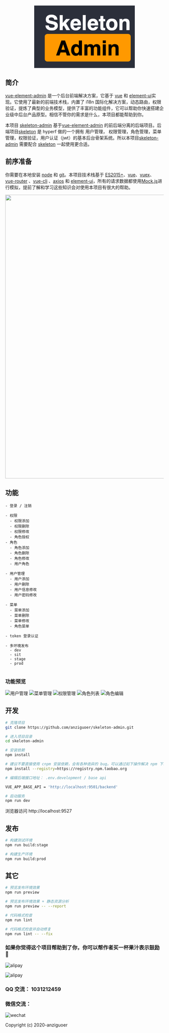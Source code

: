 <p align="center">
  <img width="320" style="background-color: #2b2f3a" src="data:image/png;base64,iVBORw0KGgoAAAANSUhEUgAAAdQAAAEiCAYAAABA7CNoAAAgAElEQVR4Xu2d%0AB7QlRdWF92EISs5IEJAcDUgUkQyKICggoAgqYchhCIoCgojAkDODYAAkoyQl%0ASBQMxB8QBBEQyUlAkuTzrz2vH7x5c9/trnBT311rzTK8OlXVX9Xt3ZXOMSiJ%0AgAiIgAiIgAgkE7DkElSACIiACIiACIgAJKgaBCIgAiIgAiKQgYAENQNEFSEC%0AIiACIiACElSNAREQAREQARHIQECCmgGiihABERABERABCarGgAiIgAiIgAhk%0AICBBzQBRRYiACIiACIiABFVjQAREQAREQAQyEJCgZoCoIkRABERABERAgqox%0AIAIiIAIiIAIZCEhQM0BUESIgAiIgAiIgQdUYEAEREAEREIEMBCSoGSCqCBEQ%0AAREQARGQoGoMiIAIiIAIiEAGAhLUDBBVhAiIgAiIgAhIUDUGREAEREAERCAD%0AAQlqBogqQgREQAREQAQkqBoDIiACIiACIpCBgAQ1A0QVIQIiIAIiIAISVI0B%0AERABERABEchAQIKaAaKKEAEREAEREAEJqsaACIiACIiACGQgIEHNAFFFiIAI%0AiIAIiIAEVWNABERABERABDIQkKBmgKgiREAEREAERECCqjEgAiIgAiIgAhkI%0ASFAzQFQRIiACIiACIiBB1RgQAREQAREQgQwEJKgZIKoIERABERABEZCgagyI%0AgAiIgAiIQAYCEtQMEFWECIiACIiACEhQNQZEQAREQAREIAMBCWoGiCpCBERA%0ABERABCSoGgMiIAIiIAIikIGABDUDRBUhAiIgAiIgAhJUjQEREAEREAERyEBA%0AgpoBoooQAREQAREQAQmqxoAIiIAIiIAIZCAgQc0AUUWIgAiIgAiIgARVY0AE%0AREAEREAEMhCQoGaAqCJEQAREQAREQIJaMgbcfRSAVQGsDGBWADMBmBHA9ACm%0AATAlgLcBvALgRQAvAXgOwD8AXGRmj2mYiYAIiIAI1J+ABHVYH7v7bAC+A2AN%0AAEsCmAVACqe3ADwM4I8AxpnZXfUfVnpCERABEeg/AilCUSta7r4WgEMAfCZR%0AQMu4PAngaADHmNl7ZZlj/+7u/BA4IeJZfm1ml8TWK7twAu4+GYC/A5gi0PoF%0AM1sq0EbZRUAEWkSg7wXV3X8AYEyxlNsizA2LfQfAxQC+bWZv5K7Y3TcEcGFE%0AudeY2ZoRdjKJJODu0wL4b4S5m9kkEXYyEQERaAGBvhVUd58LwI0A5msB15Ai%0AuSS8o5mdHmJUlleCWkaoe/4uQe2evlBLRCCFQF8KqrtvBeAUAJOmwMtsey+A%0A9czs0RzlSlBzUGxPGRLU9nBWLSLQagJ9J6juzmVQLod2Y3oXwJfM7JrUxklQ%0AUwm2z16Cmod1cW5gXMS5gd+b2c/ytEKl9DOBvhJUd+ePZusu7/D3Kfhmxv3V%0A6CRBjUbXdkMJah7k7r4egEsjSrvfzBaLsJOJCExAoG8E1d33B3Bgj/S/A9jS%0AzM6Mba8ENZZc++0kqHmYS1DzcFQp8QT6QlDd/VsAzojH1DHLtc3s6pjaJagx%0A1DpjI0HNw12CmoejSoknUHtBdXfe7XsZwEfiMXXMku2eOea+qgS1Y30WXLEE%0ANRhZQwMJah6OKiWeQD8IKmemnKH2avqlmdFzU1CSoAbh6mhmCWoe/BLUPBxV%0ASjyBWguqu88L4JGIU3/xRPNbcj91qVCXhRLU/B3RqhIlqHnISlDzcFQp8QTq%0ALqjXFY7t4wl9aPkvAFcVTu/vB3CPmT1dOM//BICFACwAgC4MV8+8xHy3mX06%0A5CEkqCG0OptXgpqHvwQ1D0eVEk+g7oJKL0STx+MBZ4c30DVhxAxxHQB7ZhJ0%0AtmPqEBeFEtSEXm+zqQQ1D3AJah6OKiWeQG0F1d3XBnBlPBo8CGB5M2M4tujk%0A7isBuBwA/bWmpL3N7PCqBUhQq5LqfD4Jap4+kKDm4ahS4gnUWVB5wZsXvWPS%0AHWa2dIxhI5simsg/AcyTUOaDZrZwVXsJalVSnc8nQc3TBxLUPBxVSjyBOgvq%0Af4pA4KF0GPlllpDl1SoVuDsDk/8bwFRV8jfIw2Xfac3stSr2EtQqlLojjwQ1%0ATz9IUPNwVCnxBOosqG8DYJzJ0HSYmX0/1KhK/gzL0KuZ2fUV61L4tgqginvK%0AMDPut3ck9bKgdgO/wU6rg6C6O8PxzQ2ABx25osWoWHRH+jgABs7g4cinzIz/%0An1KXEaizoHJGF5OmN7OY2JSV6nL3ZwDMVinzxJl2N7NjqthqhvohJXefHcBo%0AAF8BMGuxn01HH/zg4jjh74D/+T8ArwJ4EQD76U4GgzczBoVvWep2Qe12fr0q%0AqO4+JYAtAHwDwGcA8H9XjW9LQX0dwK0A6KL0bDNjjOWeTAWLLxcc6FeZYTX5%0Au52meKDB3ydXEJ8AwAAiF4YeFm01nFoKavECeCoC3jtmlnIquLRKd/8hgJ+U%0AZmyc4TQz26aKbacE1d15snnZKm1skofRP36ZUoa78wVF1qtGLv0Prf7pIlj7%0AEWb2WEq7Gtl2o6B2Kz93n7r4MGqEkn0dE/yCH1A7N+nX53JEgGL57j4DgEMA%0A8BYAZ5+53sEUHM5eLwGwb+4tqyEfLd8GsGvgb4Afqp9vNKsuhPRY+i6PXFHk%0ASuTvAOxhZnz+jqZcndnRhxheubuvXFx3CW3X22ZGV4UtS+7Or6/7Iiu43sxW%0Aq2LbCUF1990BHFWlfSV5jjQzCnNwKpx5nAVgxWDjagb8UNvUzG6qlr08VzcJ%0AarfzS/wgLe+MxjnczKrOHBuWUCzl8rexYxviMFNkDjKz2A/3ETm5+28AfDUC%0A5EeGbqsUH0YUUs7Qc8WlvqeIKZ39o7fq89ZVUL8I4IqqEIblm6bqwZ/I8vmV%0AyuWaGPYPmdmCVeptt6AW+1f8Oo55rqGPxGWcjas849A8xZf/L4rZS2obqlR/%0APoDNcyyzdYOg9gq/XhRUd/8uAIoHZ9ftTJx5b5UaCnLY7yxZUIurhNdGzkjL%0A+PHd+kMzO7QsYyv+3o4XTyva3bRMd18EAL0ZxSQu6+0VY1jVxt1PKpZ7qpoM%0A5rvczE6tYtROQXX3TwK4I8OX5s1mxnu7Qamo/88JJ6iD6huS+RV+rZsZPXJF%0Ap04Lai/x6yVBLbyocY9zqejBkcfwajPjvfzklDpDdXd6kuNkJ2nGX+FBKq/m%0AVSircpa6CioPm3DZIyZxY38hM+OJup5N7RJUd5+lOH3IAxUpiR9AS4SeXnT3%0A9Yv9zVzLRjHPcJyZhe4rfVBPJwW11/j1iqAWd8/vBrBozIBqgU3Ux+rwdqQI%0AKoBlANzYBjEdbHbUalcK+1oKKoG4+3sJHceZx0pmxjX5nkztENTiygQ/PD6W%0ACIn7kvOFXl1x9+8B6MjSToPn3dnMTojh0ClB7UV+vSCoxe/i3sK3d8yQaJUN%0AZ8srhH60Dm1MgqAOfnjH3sOPZdKya5CNGlRnQeWR8pRZE0/N/RrAbmZGJxE9%0AldokqP8HIMhpfwOIjPk6b+hVJXfnaUPumXZL4nhZveo94WEvKbqljLmqFX1Y%0Aplf5dbugZvKK1soxfZeZ8QR8VEoQ1LsyvCti2sw91RlD3y8xFdGmzoJKV3+M%0A/pKa+KLkcuTPAPzczDh77frUakF19wsB0HlESuKdsoXNjPfKKid35x21f2TY%0As61cZ8WM3GZYJPT4frtnqL3MrwcENfbQTsUhliVb9BZFgqBmaXhkIeeZ2aaR%0AtkFmdRbUg3gfK4hGtcy85M9DKGcD4GZ/V3osaaWgujuP4/OOZ0riXvWnzezv%0AIYUU1w/YB6nLzCHVhuTlycqPh9wDbKeg9jq/bhbU4sANQzx2e+Ik4ZNmxmXp%0AoNSjgtq2WWqdBXVmAM8HjZbwzIMuwW4GwC/Ty3JcowhvxsQWrRJUd/8WgDMS%0A20huq8Tc5XT33wLYILH+Vpv/0sy+U7WSNgtqT/PrVkEtlnq5NTTo2adq93cq%0A39NmNkdo5T0qqHzMXc3suNDnDc1fW0ElCHfnBd+Ph0JJyM8vv2cB3ALg4sI1%0AViVn9gl1NjRthaC6O50l/DHhsNf4bgGwsZldFPrM7s4lfC7l50pcouWy87sA%0Aps+4hMzyZqq6PdAuQa0DP3enR53TRhgAoxK2sdhnI6U3zGy6ZoOuBR96bxb7%0A6gwfyeeihyW2IcY/+UhNP97Mdgn5MbVBULlyRV3KfWr/OjNbPeRZY/LWXVD3%0AAHBEDJiMNlwCpE9YxkSlv81Wz5rHNz23oBYedLhvmeqacSczOzGGr7szvm3q%0AfTo6Gec942uGHzZzdzol3wzAgQBSPWadaWb0AlOa2iioteQ3CLhTzvGLccNI%0AUqmJYsIPTXoKu71RYe5Of7e8orVGwsfDYNFcKZouxJFNCwSV78dxxaoXQ1SO%0A30Ir7vB+DQC9ry2f4VlfNjN+lLQ01VpQi455uHC03FKQAYXzUBOdENCh9QWt%0AWiLOKaiFmzDO9lMH5E/MbL8AVh9kdXd+nfPHl3Ih/FQzo5P8pql4Xi6N8qUV%0Am/himKHKLLUdglpnfl0gqDkOItGVJZ2EVLpRULgw5Uc6o9KkpKADShkFlR8P%0Am1VZqXJ3xqbmuZXU5fSpQs42xEDtB0FdCMADGb5wYviW2XD5k8fJ6Z2Jh5yy%0ApVyCWhxi4cw09cQ0T0hvFfuA7n5KETEmpgiKG0Pf8VJ55ZTAcLCOSrPUNglq%0Abfl1UlCLO6fc1klZooz2zubuPL+R4rf6dTOr7BIxk6DySuOyIQcSC9eYDFKR%0AsnK0eEidlV8UQzLWXlD5rO4+tljmi2HULhvu5zHCCkO0cV8vKSWIAZdC1xzy%0AkqLPzUoO+Zs0+Eoz+1LKA7k7I1Yw5FpMYgi2MTGGideDXjKzGcvqbZOg1pZf%0AhwX1pwD2KevjJn8fZ2bbJdjz/UaPTHT/GZu2NTNeCyxNGQSVk4j5Q6+WFe/x%0A2BjPg8+1tpldXfqQCRn6QlCLzuBeKvdUuz3xcMTPAWyfciUnh6C6+8kAkn7s%0A9PFrZlyyiU6Fr1m+NGLSi2Y2U4xhMW54CCTl9GZpfN1WC2rd+XVYUHloiAfa%0AYlLUSdvhFRWzNx6GjD2w9G8zm7fKA2QQ1FPMbPsqdTXK4+50gEJHKDHpO6lh%0AIcsq7RtBLV6OOwHg0eleeG6+xL9sZjwxHJxSBdXdefqPETJS0iOFX2S6gYxO%0Aifdek79KE+8Xlh7CaoOgptwb7np+nRJUd5+zCHYdO7aXj/19NxDV/YvDdDFt%0A4axxiirnORIFlUu90yZOFFKufTEKDVcUWpZ6QViyPnxxEpD7lZX3DbI2IKww%0ADvQtzYwHmIJSiqACOLo4lZwyPp7jgYlMy9d/BbBcEICBzEmz06H1uTuvMcTs%0A30ywhN7oGdogqLXm10FB5WlxbifFpHvNbMkYw5FsEsYoi9zQzHi4qmlKFFTe%0A0/9KWR3N/u7umwA4N7KMQ8zsB5G2lcxSXpiVKujGTG0O9puKIEpUEwSVnot4%0AkCvlkMWrhbP7F1IfnvbuzvJiPoCuMjPGxk1O7s6DbQtHFFS6j9oGQa01vw4K%0A6g0AVo4YEzThlg4PimVL7n4pA2xHFniumfHKWCsFdaMqp3pLBPWzABpeKSpr%0AOwAJagVI0VkK7yb8yty5i13ZjdcUAN80s3OqPmyCoFatYqR8bwFYzMy43Juc%0A3D3F41XlwxZlDXV3eoeil6iY9JFmkXRaKaj9wK+Dghq7n8dzEhwTSVshwwei%0Auy9bOJWJGaOPmxnvYbdKUHnSfrKU5d7xL8K094EEtayDc/29uOvEQ0sMgFt6%0AMjNXvQHl8BQwve9U8rzUQUHNJmLFD4iXu4O9KhVcebKX+zY5Ei/Uxy5XLWpm%0AnOE2TC0W1Nrz64SgJvQZm/svM2OAh+wpIWzl+2ZGj0ytEtTnzGy2svKr/N3d%0AOcGISRLUGGqpNkU0DnrooFee+ROdCaQ2Z6h95T2IDgrqY2Y2T66HdnceJDs+%0AV3kdKudLZkYvRZ0Q1Nrz65CgMgQaPaDFpEvNbP0YwzIbd2ds4dnL8o3w91LH%0ABwl7qA+Z2YKR7ZrAzN05243ZrpSg5uiA1DLcnfsk3wCwKmN3JhxPT20K7Zcy%0AM8YhbZo6KKhsF2PIpp4QHv987t6qqEFlCHP+fQcz4xWkTghq7fl1SFAZoIEn%0ATmPSXmbWEpeo7k6PQnxPxaRSxwcJgnqbmXFJOjlJUJMRdlcB7r4EgI0A0AEC%0A/3vsvaiYB7vJzL5QZthhQeU+Ku9f8mRsUnJ3+vncNqmQzhs3/TJOWD4sDTDe%0AD/w6JKgpM/91zex3rRiW7s477JUjHQ1rQ9OVFOZNENScBwQ1Q23F4OmWMgvf%0Ar/xi5TLO54oll5gliSqP9JaZlXoM6rCg8jkuNLONqzxQszwJP+DUqnPaH2tm%0Au41UYIsFNYef2ZwsYspqyq9DgpriIWk5M7s1BkSZjbunOLApPf+Q8HusdIq4%0A7PkKUZegVgFVlzxFpATel9oawAoJLvNGQkK/tNeXCFGqm67U7uDBgSVSfWe6%0AO59zldTGdNj+BDPjSfKGqcWCWnt+HRLUXwD4duS44v3sRyNtm5q5O+9ZHhxZ%0A9gFmxkhLI6YEQf21mW0e2a4JzLTkm4NiD5dRXEbmQE/xtzmUAKPUfL3LBZXN%0A+6eZ8U5rdHJ3HvzgAZBeTieb2Q4dEtTa8+uQoPIK26aRg/JjZkZXgdmTu6eE%0ArKzi1St2xUOCmr23+7xAd6cw8CBD6inY+81ssR4QVDZxKzPjvk5UcneGuuMs%0Av5dT07BxLZ6h1p5fhwSVJ8+5jxqTSg//xBRKm8RDfHua2ZEl7xUJahNArdrn%0Aix0PtbcrloPvi/S6M8jnGTNrejS+C/ZQB9vKyDk8oMT4h8HJ3S8DsG6wYXcZ%0ANA1d12JBrT2/DglqytJq6ZZN7PB195PohSnSflMzO0+CGkkv8i5PfG2yHE+g%0A8NBEUY29l1Uaw7CLBJWP/Cszi9pvSjy12C0jrpOHklJOffYEvw4J6pZFuMUY%0ARvR6ljX+8RAG5wOIPQz4eTP7kwQ1pksHbGo3Q3V3nrYtdfI8ArI1zIz3uFqe%0Airut9AUak941s6ahmrpMUHlAaYEYd4TuHnua8nEGFoiB2wKbW5oFCWjxDLX2%0A/DokqIwRzFjBMekkM9sxxrDMxt35od50O6hJGR83syckqGWUR/57HQU15csx%0AOdhvSFckuAmrcv8w1ylfHp6gU3gK1DQhzzcs79/MLPhQVkIYucoxHhOeKYtp%0AiwU1Ngxfz/DrkKAuwEN3kQPgVjOLiZ5UWp270zXpVKUZG2cYVeZrV6d8m5Ot%0Ao6CuCODmyAH1gJktGmkbbObu/BpkTMXQ1K4Z6ovFzPIld+eSLa8KpKTSPZrh%0AhSfMtF81s3Y63Ijm0mJBjf2w6hl+HRLUSQDwXAD/MzSVRiAKLZD53X3KBN/V%0Ab5rZR8vqlaD2n6CmRCd5x8wmLxtUuf7u7pz9zRpRXunLLkGIBpvDkF/zm9nz%0AQ15YvDuXckKZZfKAEi9mV0rFyehYn6nTmdkrlSrqYKYWC2qKz9me4NcJQS0E%0ALOX3sLCZPZhz2Ln79xmiLLLMO82ModGaJglqnwlqMdBjoxHQPDlmX9mgHPIC%0AYASZpnuhI5RV6oA+UVAZoWWR4fsp7p4y+x98lKZ3Mhs9r7tzJhATn/X7ZnZY%0A1f7oVL5WCmrxe6g1vw4K6lkMqxg5brLdyxzy/A8zDnFkeyo5jpeg9qeg0pds%0A7EzzBTObJXJQVjZLjDxf+jWZIKhN45m6O08B0r1ibOLsdG4ze7JqAe7+jyLo%0AeVWTwXxR+7ahlaTmb4Og1ppfBwU1xUE+r5NNmysmahEhi4IamyrdjZWg9qeg%0AMhrLp2NHFoAxZnZ0gn2pqbs/nRDU/CwzaxrsOkFQrzEzOv1vmNx9LgCPJZ4Q%0ADzqU4e6M1LJdKdSJM2Rxf1jM8k6M/JC4sZkf36Js7vUyWHVoKj2cVpRfa34d%0AFFSuLvEDNPYsSrZDkO5+D4AlQwdQkf9tM5uiiq0EtT8FdVcAx1QZICPkeRcA%0Ar9DcmFDGiKbufgqA0QllL21mdzSzb5WgFi/oMwGk+uX8spn9vgoDd/88gJuq%0A5G2Q5xEzY0zb6OTu9NREj0MxqbT+NsxQa80vg6A+aGY8yR6cEoWMH3w8p/Cv%0A4IqHGLg7Q0v+OqGMph/RQ8uVoPanoDIaC5dUYr8cx+sG90fMjD47syV3T7l4%0AzXaUHkgqRC/2dGfpj8vdyZczqthldTbxRTObqSrYhH1UVnGQme1fta5hLxDO%0AQnhlaLYYewClUTZaLajFeIjdR+16fhkEtdTz2Eh97+5fBHBF5NgY/3umg5dY%0A377uvhIA3mePOW082OxKy73FOJLrwSadnSI4CWOo9abu/kCie7/BRnL5eJuy%0AGWHZE7k7lywZBWLGsrwlf68UFq2VM9Tih7UvhSrxWQ4zM55MLE0Z9m6PNzPe%0AyQxKGZzzl87E2ySoqXvfXcsvg6CWeh5rNmgSTusPFvsSAK46PRIyON19jULM%0AYw7sDVYVNDvXDLV5D9VZULcCcFrIAC3Jy0vcfyhmHKXLj+7OGQ1DuK1TOHfP%0AdSdyKTOjyDdNrRbUQlT/k/iBwKX12c3shQrPswiA+8vylfz9NobUMzPuN5Xx%0AY79xaTvlA+hlM5uhQl0t3UMt+qq2/DIIKotYxsxuL+urRn939z0BHB5jO8SG%0AK2Lc696l7KBS8QF2IYARzzoEtGVDM6vsWU6C2qeCWrxEYk83lo1HnlTlkjL/%0A8YrJm0XMU3oo4eVobvCnLIeOVH/pcuyQl0vLlnwz1DH0+Xhop1K8U3enww5e%0A3UlNfytWC24eetrY3T8B4AsAGGpt2dRKeCfQzOhEvUy8Wy6oxe+hlvwyCSrv%0AK/PgGZdPeT+US7H84JuOv/NmH33uzuVWvge4FZKa+G65CwC3hjhOedeV7xJe%0Ah1kKAMM20ktTjslQ8I0GCWp/Cyq/yv+eafCl/lBS7bkHNouZVToN2o4ZavGS%0AzrG0vkqVA2DunuLubST+nBnwpCY/gnK8pAbr4TLezFWcWLRjybfoq1ryGyKo%0AKf51m/0+q3gm42rUuak/8jbbr2RmQV7lJKh9LKjFS4Tu8qIinbR5cJdVF+Sk%0AoI2CyutJpUvQJQ/3rJl9rAxA0Z8MXrBqlbwdzvNFM7uqShvaJah15TdEUDmb%0AfLkK88A8Va8n9crY5OOXXr1rxEiCKkEdBYDH0j8e+CPqpux3mNnSIQ1ql6AW%0AL2nuLfOAREraz8x+UlZAccKYy2Cxp27Lqsjx96BwdW0WVC5L1orf0A5LCDjR%0ArN+rCurUAOiqM8fSb45xOFIZ9NHN1a7KLkCHfLTolG+Tnsm5xNXKAZBUdvES%0A5n7q3EkFdcaYB3GWCB38bRZU+k+mX+KUo/uVl7TdnZ6seCKSL7BuS383s8VD%0AGtVOQS0+gGrFb5igUixKD4KF9A+v0JlZpbHt7l8DcFFg+e3Mzi2OFczslphK%0ANUNtTq0vBLV4ifCrkft9Kc7dY8Zgig1nEguZGcUmKLVTUAu+sd54hj7XVWbG%0Ae32lyd0XKg5ttOLwV2n9I2SgO0X6QGYIrcqp3YJa9Fdt+A0TVApFjgNlExRb%0AVVALtrsBaKmntcqDa8KMFNPNzOy8SHtGtNEMtQm8vhHUIaLKE3RRXlFiB2Gk%0A3UMAPtUsMHWzcjsgqHSAwP0rhpBKScuZ2a1VCig8GHHfqhuW2O4t7hLygFNQ%0A6oSgFr8HeoDqeX7DBJXBtdkXOd9tlWeog21x920AjMvcjqBxNSwzl3c3MLPL%0AUgqRoDanl3PQpfRTW22LMEd0SpByIbpVbeZX5BFmtndKBe0W1OIFHRvMeuij%0APm5mlZfmCzG6GkBLAjZX7IPrzGz1inknytYpQS36jFd2eprfcKDu/luKR2x/%0ANLALFtSC7WaFS8BOv2cppmuaGT+ekpIEVYLakEDheOF3AEpjACaNwDBj7kPS%0AhzC/sJNSJwS1eImkOP0ffObdzSzIF7O7784PkcR93FDm/Pihg/PtQw2H5u+k%0AoA62o5f5NRBU7q3zICL39nOkKEEtfg9rATgbQGU3mzkaPKQMbkNwZhrltKIB%0AWy35NumgTn85ZR474cUVYdR+HBkeLLzCxha8s3iSmdGdX5bUQUHlC6TSdZEm%0AD8pl0xlDl7vdfd7COxbvI7Z6bNNb1jeGx4yN6bxuENTi5d+T/Boxd3duQTD4%0AQurp8/FoQvZQR2gPXWweUNx3jhkmoTbcx9/DzE4NNWyWXzPU5jRb/dLJ2Zct%0ALasIS8Zl4I0B0ONRqxNnN7y/+UMzuzJ3ZYWfT15nCU0Xm9lXQ42G5s/g/5bF%0A7WxmJ8S0o1h9oC1PXFY6nRlQDw+2bZ7q23kYL+4709NOaHrHzLIfyuo1fiUC%0AwD3VsQD4oUeRjUnJgspK3Z3OQ3h4j5GaYttS1n5+jHLs7x16M6Cs4OIZfglg%0Ayyp5h+U5JXUlZ7C8hEAZQXf5I56x5V/xMW3quI27r1e8jLkvR3d0OQ69UEB5%0ApJ9+ZLmXwaVC3llTahEBd+fSH3060w0j3bbFfCi9DeDuwhXc6WbG1YS+SHXj%0A5+4UV/poZoQW3mOephgTg7/v9wqvWRSl/xUuRelelC76Ns3Z6e7OVRSOTe69%0Ap96p5rIuV4VOjb0Ok/PZ+rkszVAr9L67cy9m3cLJPe/wTV/84wub/wZ/kPwR%0AcqmF7gH5jwI6ONjph5c/WKUOESh89W5UfCTNDmDWYm+L/UffrfzAeQ7AE8W/%0A28yMUVqUBmZY/LgUv8yjwd3p4YkHmOgakuOSXsP4zuF7hqLPj3GOT37MMZAE%0Az1o8VVwDZHhAir5SFxCQoHZBJ6gJIiACIiACvU9Agtr7fagnEAEREAER6AIC%0AEtQu6AQ1QQREQAREoPcJSFB7vw/1BCIgAiIgAl1AQILaBZ2gJoiACIiACPQ+%0AAQlq7/ehnkAEREAERKALCEhQu6AT1AQREAEREIHeJyBB7f0+1BOIgAiIgAh0%0AAQEJahd0gpogAiIgAiLQ+wQkqL3fh3oCERABERCBLiAgQe2CTlATREAERJv6%0AxhEAAB2GSURBVEAEep+ABLX3+1BPIAIiIAIi0AUEJKhd0AlqggiIgAiIQO8T%0AkKD2fh/qCURABERABLqAgAS1CzpBTRABERABEeh9AhLU3u9DPYEIiIAIiEAX%0AEKi9oPppmBHvYSMY1oePD+A7RxEUvAvwqwkiIAIiIAKZCbw2PgC740EYLsF7%0AuMh2GB+cveWptoLq4zA3HPvCsCWAyVtOUhWIgAiIgAh0I4G34Dgdo3CIbYMn%0AWtnAWgqqj8PGAM6SkLZy6KhsERABEegpAm/A8Q3bDpe0qtW1E1Qfhz0AHNEq%0AYCpXBERABESgpwnsaqNxXCueoFaC6qdiXTguawUolSkCIiACIlALAg7DBrYt%0ALs39NLURVD8N8+A93A/go7khqTwREAEREIFaEXgDk2JB2wpP5Xyq+gjqqTgb%0Ajs1ywlFZIiACIiACtSXwCxuN7+Z8uloIqp+E+TAKD+cEo7JEQAREQARqTuB9%0AzGXb48lcT1kPQR2HvQCMzQVF5YiACIiACPQFgR1sNE7O9aT1ENRTcC0Mq+WC%0AonJEQAREQAT6gsClNhrr53rSegjquPHLvfPlgqJyREAEREAE+oLAfTYaS+R6%0A0roI6qtyJ5hrSKgcERABEegbAv+10Zg+19PWRVA9FxCVIwIiIAIi0D8EbDSy%0A6WC2gjqJ38dBgtrJDlDdIiACItCjBCSowzpOgtqjI1nNFgEREIEOE5CgSlA7%0APARVvQiIgAjUg4AEVYJaj5GspxABERCBDhOQoEpQOzwEVb0IiIAI1IOABFWC%0AWo+RrKcQAREQgQ4TkKBKUDs8BFW9CIiACNSDgARVglqPkaynEAEREIEOE5Cg%0ASlA7PARVvQiIgAjUg4AEVYJaj5GspxABERCBDhOQoEpQOzwEVb0IiIAI1IOA%0ABFWCWo+RrKcQAREQgQ4TkKBKUDs8BFW9CIiACNSDgARVglqPkaynEAEREIEO%0AE5CgSlA7PARVvQiIgAjUg4AEVYJaj5GspxABERCBDhOQoEpQOzwEVb0I9D6B%0Al98A3ng7/DnmmD7cRhbdS0CCKkFNHp2//DNwxX1pxXx5SWCL5dPK6GXr/70D%0A7HcJ8N77YU/xkcmAgzcAJrEwO+XOS2Dh/YEHnw0v8097A5+bP9xOFt1JQIIq%0AQU0ame7AAvsCj7yQVAzmmxl46CeA9akwPP1fYI694xi+eSIwxaRxtrLKQ2D+%0AH8b9Bv64J7DSgnnaoFI6T0CCKkFNGoV/fQRY4bCkIj4wvmUfYNl585TVa6VI%0AUHutxyZsrwS1t/svV+slqBLUpLG0+/nAMdcmFfGB8e5rAEdtnKesXitFgtpr%0APSZB7e0ea03rJagS1OiR9fa7wMx7AK++GV3EBIazTgM8ORaYdJI85fVSKRLU%0AXuqtiduqGWpv91+u1ktQJajRY+mKe4F1jo82b2j4h92ANRbNW2YvlCZB7YVe%0AGrmNEtTe7r9crZegSlCjx9IWvwDO/Gu0eUPDb38O+MWWecvshdIkqL3QSxLU%0A3u6l1rdegipBjRplr7wJTLdrlGmp0evHA1NOXpqtVhkkqL3dnZqh9nb/5Wq9%0ABFWCGjWWzrkN+MZpUaalRheMBjZaqjRbrTJIUHu7OyWovd1/uVovQZWgRo0l%0A7p1yD7UVaf1PARfv0IqSu7dMCWr39k2VlklQq1Cqfx4JqgQ1eJSnvPyrVvaf%0Ao4AZp6qau/fzpTCVY4fO978EtfN90A0tkKBKUIPH4Yk3ADudE2wWZHDaFsBW%0AKwaZ9HRmCWpPdx8kqL3df7laL0GVoAaPpWUPAW57NNgsyIDu2OiWrV+SBLW3%0Ae5on3h94JvwZzvwusPBs4Xay6E4CElQJatDI/MezwCL7B5lEZ/73IcDcM0ab%0A95ShBLWnukuNFYGGBCSoEtSgn8ZBvwP2vzTIJDrzERsBe6wZbd5ThhLUnuou%0ANVYEJKhVxoCPg1fJ1495ckWWqcruk3MBd+9XNXdv55Og9nb/qfUiQAKaoWqG%0AWvmXcMu/gOUPrZw9S8a//QhYYo4sRXV1IRLUru4eNU4EKhGQoEpQKw0UZhpz%0AAXD0NZWzZ8m435eBH38lS1FZC3n3feCmfwK3/xugGD75MvDkS8DzrwFTTwFM%0ANQUw70wD/7gPvM4SwBzTj9yEXhfUN94G/vUC8Oh/Bv49/Dzw0HPAM68ADHrw%0AiZmBeWYE5pkJ+PgMwJJzDjBKTY+/NHBA7qmXgSdeAvi/n38VmHzSgX9zTj/w%0Aj4fclvtEfwZeqMqY5yMG+/AR9t/zwD+eARjE/s13gJmmBmaeeoAnwywu+wlg%0AoVn7N4ZxI64SVAlqpd/bO+8BM42JiyzzvbWBC+6IC8A81wwADydN0gWBx8ng%0AxgeB3/wfcNYt4SzosGKblYC1F5/4xd4uQb3uAeCyeyp1+QeZ+EI9eIPGffDy%0AG8AJNwBjrwrjMc1HgL3WArZfeeAlHZL++z/gkruBX/0F4PNUTaxzg08DO64y%0AIK450z6/jRvfh31t4KOranrhNeCnVwDcfglJZD3SBx0ZHnD5wAdiaCLT7b4A%0AbLsSsMCsodb1yy9BlaBWGtVX/x1Y+9hKWSfK9NfvA5ffA/zk93H2f9ob+Nz8%0Acba5rK7/B7D1GXEvzeFtmG9m4OytJ3ypt0tQeaCMB8tC03DnERQ13kc+9Mow%0AIW1UL+Pg7r028LFpm7eKs+Dv/wY4/vrQ1k+cf8sVgJ9u0HzVIKSWdt1DvfMx%0A4LMHh7RsIC+voHGWPjRdcz9wwGXAnx4OL6+RxXqfBA7fqL+vAUlQJaiVfk2x%0AkWW43Pf04QNLo8sdUqmqiTLttCpw/KZxtqlWz70K7H3RwGwodzpyY2C31Qdm%0Afr0kqH99BFjr2HQhHcpzodmAm/YaWB5ulLgc+fVTgXueyNsL524DbLJ0epm9%0AJKj8MNn0Z+ErFVUpHf11YOdVgVF9GNdYgipBLf2dMID4tJGRZcasAVA43ndg%0A9r0AClRo4rLSC0cO7Im1M3FWuv5JeYVjePv5VX/etgCXTufYO+7pQlwPps5Q%0AKaYrHBbXzjKrpeYGrt0dmH7KCXNyu4Bi2qp01neBby6XVnqvCOprbw2M6ZCl%0A8hgy3Na4ePuB/dd+ShJUCWrpeD/3NmCzyMgyN+8NrFgs1+5+PnDMtaXVNczw%0A+52BLy0RZxtjdcODwKpHxliG2zAG7MHrA3N+L9yWFu0SVB5Q+dRBcW2sarXK%0AQsC1Yz7cr73wTmDjcVWt4/Od8R3gW8vH2/eCoPIQ0ZrHxO2VxpDZ+LPAOVv3%0A10xVgipBLf2trHsC8Lu/lWabKAOX754a++EPijO+1Y4KL4cWfNnxpdeOxINH%0Aq7RJTAefhwe3Drsq7unaIagvHj1wZerBZ+PaGGI1uAzLU8ILtvEeMvf6Yw8r%0A9YKgXnwXcFSbT+lzS4NLwP2SJKgS1KZjndceuFQbk3ZZDTh2kw8tU04Ks5RX%0Ajxu4ktLK1Im7tqnP0w5BZaCC0/+U2tJq9jzZ/bf9gZWPzL9n2qwFXHK+ZZ+4%0AqzXdLqgUttjVoWq9NnKue/YfuCbVD0mCKkFtOs5PvhHY4ey4n8INewArLzSh%0A7VZnAD+PfDFz+WjTZeLaUsXqf+8ASxyQ5yRvlfpy5WmHoOZqa7eXc+JmwA6r%0AhLey2wU1/InyWXDp9/xt85XXzSVJUCWoTcdnbGQZHiTiMuGkw0768Q7kV06M%0A+0l8eUng8p3ibKtY7XdJ/NWeKuW3Ko8ENR/ZwVPpofeeJajN+4AuROlKtO5J%0AgipBHXGM//M5YKHIPSxe2D/pGxMXzSP7U+0c/7N69oiRr1bElwrc/QTw6RYf%0AuElpXzNbCWpesrfuAywzb1iZEtTmvOjtjF7P6p4kqBLUEcf4wb8H9r0k7ifw%0Ah92ANRZtbMsrELwKEZNO/uaAZ5aciVd6lvkpwEvzvZgkqHl77UfrAgesF1Zm%0AXQSV+9eTj8q/7cHT29fvEca0F3NLUCWoDcdtSmQZLvf+5yhgslGNfxIp13B4%0ABYdXcXKm3FdkNlwKWGx2YLZpgf+9Ddz/DHDX460T7E4JKl++my0DLDgrMEvh%0AkIGH2OjC7uxbc/bQhGVx6ZCu7lgvvSu9/d6AL+XL7s5zcComylGvCiodavDA%0A0rqfBGafbsItGvpFvuhOgOcocpzufv14YMrJWzcuuqFkCaoEteE4pMNx7p/G%0AJPqrPXXzkS1fegOYcfeYkgdsHj4YoPu+XCnWC9TQ+vkRcdwmwFc/A0z30cYt%0Aox/WAy8HTsjgOm9oDe0WVLI/fUtg5QVHdozOPuZhNn485Urc37xgNPCFYS70%0AhpZPxyGbnw784f60Wt87Jcx/dC8KKllu+Jly5/Y8rLfHBQPCmpK6wYVoSvur%0A2EpQJagNxwl/QLF31q7YBfji4s2H3xePA666r8oQnTjPoV8DeG8zR/rP68DM%0AY9JKosOJX2w5MCOtkug+j2KTy4dqOwV1tUWAS3aodn2Jqxy7npfH9y5nUvSi%0AxFlxWWIkIPqdTvEGFLpX30uCyo8/sgzdJx59FnDqTWX0R/77b7Yb+OCsc5Kg%0ASlAnGt8p90X5Y33+SGCKEjeBP7sJ2PasuJ8WX67/+HGc7XArOnjf6Zz4srgE%0Afd2YcLeIPJy1+tEAXfmlpnYJKmeId+9f7sR+6PPwOZc8MH1P7s59gc98vDqp%0Ax14E5tmnev7hOe/aD/hUwKnUXhLUod7LQgjRbeGiPxoIkxeTTt8C+O6KMZa9%0AYyNBlaBONFpTIsvQjR5na2WJ8StjXe2x7NAX7EjtYeSO2MNIMQIztB2M20nv%0AQ4+8UEar+d/bJaiMzrLPl8LbesTVwF4XhdsNWjAazVEbh9tv8jPg/NvD7WhB%0AR/2fX6C6ba8IKh10nLZF9ecanvPHlwM/uizO/vANgT3XirPtFSsJqgR1orH6%0AnV8Bv/xz3BC+bMeBAw5V0ufHxi97fv+LwCFfrVLLyHn4xT3NLvFl0Ok/nf+n%0ApJS96sF62yWosXcJGWmIp6hjU2y9KX6Ar9kdWH2R6i3uFUENXcoeTuCOfwNL%0AR/YlP8b4UVbnJEGVoE5AIFVk3jgB+GjFCBNHXwOMuSDu5zXcT3BMKX9+GFhx%0AbIzlgA2XtkODYzeqLdZXcjsFlbz5Mo5J3NOcbPsYy4E7x88cXn5wplHp9z41%0AsNwck0KDMfSCoOZwjMIrZqO2iyEKxK40xNXWGSsJqgR1AgLn3T4QKzEmbb4c%0AcOZ3q1umOj9v5Nqweu0Dp213PjfE4sO8VZe2q5SeGhKtHTPU5ecD/hIZDYcM%0AYgUnZYny2VeAj0X6ob54B2D9T1XpvYE8sc/XKPB3s1pjA4yzzBM2A3aMcKs4%0AvD2xzypBrT6emNPCsndnbh8H786WtadVdAtI94AxKeYU3+IHAH9/Oqa2AQcP%0AdPQQm1Kuy6REJmnU3hQO7RBUxm29dMdY0gNXsLi8HZroYIGOFmLS2+8CU0S2%0AmVdKNlqqeq2xItNOQX3gx8DCs1V/ppFyMh5uzGE6CWoYewlqGK+uy53yRc+H%0Aee04YKrAaDAH/Q5g0OuYxBPFzx0RH8Q49iUYc/G/7PlSYsW2Q1BTZ+RrHRN3%0ANzRlVpWy1Hwh72jWTFA9U1zZ2I9uCWrZW2DCv0tQw3h1Xe5T/ghs/+u4Zn19%0AaeC8bcJtU33octbE2VNoStkLopeecU0cV4S2hfnpkWajyBdeOwQ1Na5lrLvJ%0AlAhDKYJ60XbA1wLuTMZ+nLVrhpqyBz58PMeenpaghr0ZJKhhvLoud+xSDh+E%0A4ZkYpik08fL/3PvE322LFfJX3gSm2zW0tQP5D1of2HedONuRrFKuEbVDUFNf%0AhrEv4dCl16F8UwQ1dPui2wU156pKbF+mjqG8v7jWlKZDScO49useauoBoVeO%0ABbgEG5O+9xtg7FUxlgM2Lx8zsru/kUql79e5Ig/Z8J4tl0BzJn5YTBJ5elKC%0A2rgnJKgfcllzUeDq3fKMWAnqyBwlqBLU8QR+egXww4vjfnB0J8Yv+thEF3y8%0AkxqbeLKYJ4xDEg9C8SBQTGoWSSemvEGb2fYE6Is2NElQ8wvqb7cHNvh09Z7o%0A9hlqziDfElQJauVfRj/OUDk7WuRHaRElUnx0vvte/MliduzaiwNXBjpoSLmq%0A8vcDgEVnrzykKmdceP+4PpCg5hfUul2bid0aaURWgipBrfxS60dBTfF+Uhls%0AizM+NXYg/FTVlOJe8enDw/zZVm1TrOcoCaoEtWyMSVDLCOX5u5Z8h3HsR0Hd%0A80LgyD/kGVCdKiX0esXFdwFfPTmutfcfCCzysTjbZlaxd1ElqPkFlRF1vlIj%0Axw4S1Py/10YlSlD7XFB5cGPOveP27tozRKvVwlBUtwZEF7nmfmDNY6qVPTwX%0AQ18xjFnuZKPjSpSg5hfU0OtY3b6HKkGN+22FWklQ+1xQU4QldLC1Ov+DBwEL%0AzlqtlpRl7phDUGWtSonLKkGVoJaNLwlqGaE8f5eg9rmgpkSWyTME85UScj/0%0A4eeBBfaNq5tRbhjtJmdKcXAhQc0vqCFRk1i7ZqjlvwbdQy1nNDSHHDuE8ep4%0A7tffAqYOPB3b8UY3acB8MwMP/aRaZJIXXwdmGhP3NDutChy/aZztSFb0n0yX%0AbjFJgppfUC/fCWB0lqpJglpOSoJazkiCGsaoq3JfcAdAl3B1Srf9AFh6nvIn%0ASrn0n/OS/GBLj70W2O388nY3yiFBlaCWjRwt+ZYRyvN3LfkO49hPp3w3OAm4%0A5O48A6lbStljTeCIjaq15uPfj3d5+OhPgXlmqlZPWS7eA17iwPioOxJUCWrZ%0AGJOglhHK83cJap8K6vOvArPumWcQdVMpdAL+5Fhg0knKW5Wyf/yDLwEHb1Be%0AR5UcKXdiWb4ENb+g1i3AuAS1yi8xPY8EtU8F9dSbgNFnpQ+gbizhmt2B1Stc%0Aazn9T8DWZ8Q9Af0WP3sE8NHJ4uyHWq1+NHDdA/HlSFAlqGWjR4JaRijP3yWo%0AfSqosV558gy71pay1YrAaVuU13HfUwNLrbHpjO8A31o+1nrA7s7HgM8enFaG%0ABFWCWjaCJKhlhPL8XYLah4KacmWEuBaaDZhxqjwDcKRSKHavvhlfx+vHA1NO%0A3tyeMVGn3y2+nsVmB+74YXyAc+6d0ltT6j62BDW/oF6xC/DFxauPP53yLWel%0AU77ljIbm0LWZMF4dy33olcA+v42v/vFDgblmiLevYsn2sZ2xqWqAaC57c/k7%0ANnGG+qtvV7uqM7yOH1wMHHJFbM0f2klQ8wvqVbsCay1WvW8kqOWsJKjljCSo%0AYYy6IndsVBM2fsX5gZv3bv1j/PlhYMWEkG5VQ8rd8wTwqYPSnmfnVYGxG1af%0Aqb7zHnDQ7wb+5UgSVAlq2TjSkm8ZoTx/15LvMI51vzaTumd34mbADqvkGXzN%0ASnnvfWCG3eOXY1n2i0cDM0xZ3tbUQ0Gsgcu/J34D+MKCwCQjrNVwiflPDwE7%0AnQtQyHMlCaoEtWwsSVDLCOX5uwS1zwT1e78Bxl4VP3iePAyYY/p4+xDLHc4G%0ATr4xxGLCvD/fEvjO58rtL78HWC/SS9Hw0nlth8vA3GeeanJg1CTAK28OxDk9%0A86+tCUIgQc0vqKFB5LXkW/4705JvOaOhObSHGsar7blTI8ustCDwxzbeXb3y%0APuBLx8VjWmUh4Po9yu05G/7kj+MdK5TX0NocElQJatkI0wy1jFCev2uG2kcz%0A1GsfANY4On7gnPxNYLsvxNuHWr75DvDRnUKtJsxf9QDV/z0OLPWTtLo6ZS1B%0AlaCWjT0JahmhPH+XoPaRoNKJAZ0ZxKanxgKzTxdrHWf3zdOBs2+Ns6XVURsD%0AXGqqknjilidvey1JUPMLalXnIIM1a8m3/FejJd9yRkNzaMk3jFdbc7/xNjDV%0AzvFVVl0+ja+hsWWqA/+l5h64K1olcUl8pcOBvz5SJXf35JGgSlDLRqNmqGWE%0A8vxdM9RhHOt6yvfCO4GNx8UPmlM3B7ZZKd4+1vLlNwZO+6ak+w4YOIVbJT3y%0AArDCoa05PNSsfl5H+tz8wOFXV2nlhHkkqPkF9drdgdUquK/UDLX6eNUMtTor%0A5tQMNYxXW3OnRpZ55nBgtmnb2uQPKlvneOCKe+Pr/tG6wAHrVbd/6LmBO7DP%0AvVrdJiUn/QI/cCBwyh/j7qZKUPML6nVjgFUXrt6rWvItZyVBLWc0NIcENYxX%0A23K/8BowS4XTriM1qBXxP0Me/rSbgW3ODLGYMC+9Oj12SJg3o3+9AHzhiPjw%0AbiGtvXHPgfur+18qQR3O7YLRwEZLhdD8MG9KzFsJ6sjMN/kZcP7t4X0iQQ1j%0AJkEN49W23KmCREfzdDjfqfTUy8Cc30ur/S/fA5afL6yMx14ENhoH3PZomF3V%0A3LyzeskOH7ZLgjoxuU4JKq9b8dxA1aQZajkpCWo5I81Qwxh1JHdqZJnnjgBm%0AmaYjTf+g0hUOSzsstMtqwLGbhD8DZzmn3AjsfG64bTML7s+dszVAUR1MEtTu%0AEdQb9gBWlqA2HMKaoY78y9ahpGFs6nYo6e13gSl2jBeDtRcHrtwl3j6X5RFX%0AA3tdFF/aMvMCt+4Tb//4S8AeFwA8dZySKKBj1gT2WHPiIOixQQvePgmYbFS1%0AVsXWse86wEHrV6ujUa7YK1uhgb6H1k2HHZNuH9fmUEGlP+gYd5K3/wD47DzV%0A23j/08BiB1TPP5izakjDKiXH9mXqGKrStk7nkaDWXFA7PcDqVv+zrwAX3wX8%0A+lbgpn9Wf7rNlwO2XAFYZeGJhbR6KcopAiLQzQQkqBLUbh6fXd02iuuj/wGe%0A/i/Afd4nXwa4RMxZ6JzTAx+bbsARxlzTA1NN0dWPosaJgAhkICBBlaBmGEYq%0AQgREQAREQIIqQdWvQAREQAREIAMBCaoENcMwUhEiIAIiIAISVAmqfgUiIAIi%0AIAIZCEhQJagZhpGKEAEREAERkKBKUPUrEAEREAERyEBAgipBzTCMVIQIiIAI%0AiIAEVYKqX4EIiIAIiEAGAhJUCWqGYaQiREAEREAEJKgSVP0KREAEREAEMhCQ%0AoEpQMwwjFSECIiACIiBBlaDqVyACIiACIpCBgARVgpphGKkIERABERABCaoE%0AVb8CERABERCBDAQkqBML6msApsrAVkWIgAiIgAj0D4HXbDSmyfW4lqugTpbj%0A4/AQgPk72QbVLQIiIAIi0HMEHrTRWDhXq+shqKfgWhhWywVF5YiACIiACPQF%0AgattNNbO9aT1ENRx2AvA2FxQVI4IiIAIiEBfENjdRuOYXE9aD0E9DQvgPfwz%0AFxSVIwIiIAIi0AcERmFe2xr/zvWktRBUwvBTcQEcG+UCo3JEQAREQARqTMBw%0Ahm2LLXM+YX0E9STMh1F4OCcclSUCIiACIlBLAm8AWMBG4+mcT1cbQS1mqRvC%0AcWFOQCpLBERABESgVgQchq/Ytrg891PVSlDHi+opGAPDkblBqTwREAEREIFa%0AENjZRuOEVjxJ7QS1ENWvwXAOgMlbAU1lioAIiIAI9ByBN+HY1LbDJa1qeS0F%0AdbyojsPccOwLw7cBTNYqgCpXBERABESgqwm8BeDnmAQ/tW3wRCtbWltBHYTm%0Ap2FGvIuvwsafAJ4PwBwApm4lVJUtAiIgAiLQMQJ0RfskfPxVygvwPi6zHfBS%0AO1pTe0FtB0TVIQIiIAIiIAISVI0BERABERABEchAQIKaAaKKEAEREAEREAEJ%0AqsaACIiACIiACGQgIEHNAFFFiIAIiIAIiIAEVWNABERABERABDIQkKBmgKgi%0AREAEREAERECCqjEgAiIgAiIgAhkISFAzQFQRIiACIiACIiBB1RgQAREQAREQ%0AgQwEJKgZIKoIERABERABEZCgagyIgAiIgAiIQAYCEtQMEFWECIiACIiACEhQ%0ANQZEQAREQAREIAMBCWoGiCpCBERABERABCSoGgMiIAIiIAIikIGABDUDRBUh%0AAiIgAiIgAhJUjQEREAEREAERyEBAgpoBoooQAREQAREQAQmqxoAIiIAIiIAI%0AZCAgQc0AUUWIgAiIgAiIgARVY0AEREAEREAEMhCQoGaAqCJEQAREQAREQIKq%0AMSACIiACIiACGQhIUDNAVBEiIAIiIAIiIEHVGBABERABERCBDAQkqBkgqggR%0AEAEREAERkKBqDIiACIiACIhABgIS1AwQVYQIiIAIiIAISFA1BkRABERABEQg%0AA4H/B8QBKZpxxuM6AAAAAElFTkSuQmCC">
</p>

## 简介

[vue-element-admin](https://panjiachen.github.io/vue-element-admin) 是一个后台前端解决方案，它基于 [vue](https://github.com/vuejs/vue) 和 [element-ui](https://github.com/ElemeFE/element)实现。它使用了最新的前端技术栈，内置了 i18n 国际化解决方案，动态路由，权限验证，提炼了典型的业务模型，提供了丰富的功能组件，它可以帮助你快速搭建企业级中后台产品原型。相信不管你的需求是什么，本项目都能帮助到你。

本项目 [skeleton-admin](https://github.com/anziguoer/skeleton-admin) 基于[vue-element-admin](https://panjiachen.github.io/vue-element-admin) 的前后端分离的后端项目。后端项目[skeleton](https://github.com/anziguoer/skeleton) 是 hyperf 做的一个拥有 用户管理， 权限管理，角色管理，菜单管理，权限验证，用户认证（jwt）的基本后台骨架系统。所以本项目[skeleton-admin](https://github.com/anziguoer/skeleton-admin) 需要配合 [skeleton](https://github.com/anziguoer/skeleton) 一起使用更合适。

## 前序准备

你需要在本地安装 [node](http://nodejs.org/) 和 [git](https://git-scm.com/)。本项目技术栈基于 [ES2015+](http://es6.ruanyifeng.com/)、[vue](https://cn.vuejs.org/index.html)、[vuex](https://vuex.vuejs.org/zh-cn/)、[vue-router](https://router.vuejs.org/zh-cn/) 、[vue-cli](https://github.com/vuejs/vue-cli) 、[axios](https://github.com/axios/axios) 和 [element-ui](https://github.com/ElemeFE/element)，所有的请求数据都使用[Mock.js](https://github.com/nuysoft/Mock)进行模拟，提前了解和学习这些知识会对使用本项目有很大的帮助。

<p align="center">
  <img width="900" src="https://wpimg.wallstcn.com/a5894c1b-f6af-456e-82df-1151da0839bf.png">
</p>

## 功能

```
- 登录 / 注销

- 权限
  - 权限添加
  - 权限删除
  - 权限修改
  - 角色授权
- 角色
  - 角色添加
  - 角色删除
  - 角色修改
  - 用户角色

- 用户管理
  - 用户添加
  - 用户删除
  - 用户信息修改
  - 用户密码修改

- 菜单
  - 菜单添加
  - 菜单删除
  - 菜单修改
  - 角色菜单

- token 登录认证

- 多环境发布
  - dev
  - sit
  - stage
  - prod


```

### 功能预览

![用户管理](./screenshot/administrator.png)
![菜单管理](./screenshot/menus.png)
![权限管理](./screenshot/permissions.png)
![角色列表](./screenshot/roles-list.png)
![角色编辑](./screenshot/roles-edit.png)

## 开发

```bash
# 克隆项目
git clone https://github.com/anziguoer/skeleton-admin.git

# 进入项目目录
cd skeleton-admin

# 安装依赖
npm install

# 建议不要直接使用 cnpm 安装依赖，会有各种诡异的 bug。可以通过如下操作解决 npm 下载速度慢的问题
npm install --registry=https://registry.npm.taobao.org

# 编辑后端接口地址： .env.development / base api

VUE_APP_BASE_API = 'http://localhost:9501/backend'

# 启动服务
npm run dev
```

浏览器访问 http://localhost:9527

## 发布

```bash
# 构建测试环境
npm run build:stage

# 构建生产环境
npm run build:prod
```

## 其它

```bash
# 预览发布环境效果
npm run preview

# 预览发布环境效果 + 静态资源分析
npm run preview -- --report

# 代码格式检查
npm run lint

# 代码格式检查并自动修复
npm run lint -- --fix
```

### 如果你觉得这个项目帮助到了你，你可以帮作者买一杯果汁表示鼓励 🍹

![alipay](./screenshot/alipay.png)

![alipay](./screenshot/wechat_pay.png)

### QQ 交流： 1031212459

### 微信交流：

![wechat](./screenshot/friends.png)

Copyright (c) 2020-anziguoer

